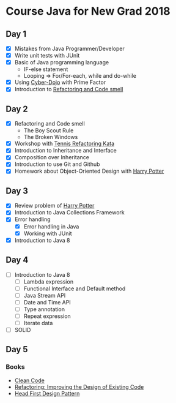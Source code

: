 # Course Java for New Grad 2018

## Day 1
* [x] Mistakes from Java Programmer/Developer
* [x] Write unit tests with JUnit
* [x] Basic of Java programming language
  * IF-else statement
  * Looping => For/For-each, while and do-while
* [x] Using [Cyber-Dojo](http://www.cyber-dojo.org/) with Prime Factor
* [x] Introduction to [Refactoring and Code smell](https://sourcemaking.com/refactoring/smells)

## Day 2
* [x] Refactoring and Code smell
  * The Boy Scout Rule
  * The Broken Windows
* [x] Workshop with [Tennis Refactoring Kata](https://github.com/emilybache/Tennis-Refactoring-Kata)
* [x] Introduction to Inheritance and Interface
* [x] Composition over Inheritance
* [x] Introduction to use Git and Github
* [x] Homework about Object-Oriented Design with [Harry Potter](https://github.com/up1/java_course_2018/wiki/Harry-Potter)

## Day 3
* [x] Review problem of [Harry Potter](https://github.com/up1/java_course_2018/wiki/Harry-Potter)
* [x] Introduction to Java Collections Framework
* [x] Error handling
  * [x] Error handling in Java
  * [x] Working with JUnit
* [x] Introduction to Java 8

## Day 4
* [ ] Introduction to Java 8
  * [ ] Lambda expression
  * [ ] Functional Interface and Default method
  * [ ] Java Stream API
  * [ ] Date and Time API
  * [ ] Type annotation
  * [ ] Repeat expression
  * [ ] Iterate data
* [ ] SOLID

## Day 5


### Books
* [Clean Code](https://www.amazon.com/Clean-Code-Handbook-Software-Craftsmanship/dp/0132350882)
* [Refactoring: Improving the Design of Existing Code](https://www.amazon.com/Refactoring-Improving-Design-Existing-Code/dp/0201485672)
* [Head First Design Pattern](http://shop.oreilly.com/product/9780596007126.do)
